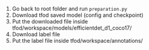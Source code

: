 1. Go back to root folder and run `preparation.py`
2. Download tfod saved model (config and checkpoint)
3. Put the downloaded file inside tfod/workspace/models/efficientdet_d1_coco17/
4. Download label file
5. Put the label file inside tfod/workspace/annotations/